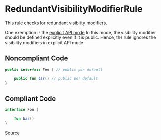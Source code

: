 # RedundantVisibilityModifierRule

This rule checks for redundant visibility modifiers.

One exemption is the
[explicit API mode](https://kotlinlang.org/docs/whatsnew14.html#explicit-api-mode-for-library-authors)
In this mode, the visibility modifier should be defined explicitly even if it is public.
Hence, the rule ignores the visibility modifiers in explicit API mode.

## Noncompliant Code

```kotlin
public interface Foo { // public per default

    public fun bar() // public per default
}
```
## Compliant Code

```kotlin
interface Foo {

    fun bar()
}
```

[Source](https://arturbosch.github.io/detekt/style.html#redundantvisibilitymodifierrule)
